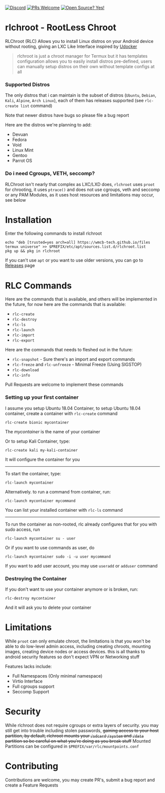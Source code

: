 [![Discord](https://img.shields.io/discord/591914197219016707.svg?label=&logo=discord&logoColor=ffffff&color=7389D8&labelColor=6A7EC2)](https://discord.gg/vpEv3HJ)      [![PRs Welcome](https://img.shields.io/badge/PRs-welcome-brightgreen.svg?style=flat-square)](http://makeapullrequest.com) [![Open Source? Yes!](https://badgen.net/badge/Open%20Source%20%3F/Yes%21/blue?icon=github)](https://github.com/Naereen/badges/)

# rlchroot - RootLess Chroot
RLChroot (RLC) Allows you to install Linux distros on your Android device without rooting, giving an LXC Like Interface inspired by [Udocker](https://github.com/indigo-dc/udocker)

> rlchroot is just a chroot manager for Termux but it has templates configuration allows you to easily install distros pre-defined, users can manually setup distros on their own without template configs at all

### Supported Distros
The only distros that i can maintain is the subset of distros (`Ubuntu`, `Debian`, `Kali`, `Alpine`, `Arch Linux`), each of them has releases supported (see `rlc-create list` command)

Note that newer distros have bugs so please file a bug report

Here are the distros we're planning to add:
* Devuan
* Fedora
* Void
* Linux Mint
* Gentoo
* Parrot OS

### Do i need Cgroups, VETH, seccomp?
RLChroot isn't nearly that complex as LXC/LXD does, `rlchroot` uses `proot` for chrooting, it uses `ptrace()` and does not use cgroups, veth and seccomp or any PAM Modules, as it uses host resources and limitations may occur, see below

# Installation
Enter the following commands to install rlchroot
```
echo "deb [trusted=yes arch=all] https://wmcb-tech.github.io/files termux universe" >> $PREFIX/etc/apt/sources.list.d/rlchroot.list
pkg up && pkg in rlchroot
```

If you can't use `apt` or you want to use older versions, you can go to [Releases](https://github.com/WMCB-Tech/rlchroot/releases) page

# RLC Commands
Here are the commands that is available, and others will be implemented in the future, for now here are the commands that is available:
* `rlc-create`
* `rlc-destroy`
* `rlc-ls`
* `rlc-launch`
* `rlc-import`
* `rlc-export`

Here are the commands that needs to fleshed out in the future:
* `rlc-snapshot` - Sure there's an import and export commands
* `rlc-freeze` and `rlc-unfreeze` - Minimal Freeze (Using SIGSTOP)
* `rlc-download`
* `rlc-info`

Pull Requests are welcome to implement these commands

### Setting up your first container
I assume you setup Ubuntu 18.04 Container, to setup Ubuntu 18.04 container, create a container with `rlc-create` command
```
rlc-create bionic mycontainer
```
The *mycontainer* is the name of your container

Or to setup Kali Container, type:
```
rlc-create kali my-kali-container
```

It will configure the container for you

---

To start the container, type:
```
rlc-launch mycontainer
```

Alternatively. to run a command from container, run:
```
rlc-launch mycontainer mycommand
```

You can list your installed container with `rlc-ls` command

---

To run the container as non-rooted, rlc already configures that for you with sudo access, run
```
rlc-launch mycontainer su - user
```

Or if you want to use commands as user, do
```
rlc-launch mycontainer sudo -i -u user mycommand
```

If you want to add user account, you may use `useradd` or `adduser` command

### Destroying the Container
If you don't want to use your container anymore or is broken, run:
```
rlc-destroy mycontainer
```

And it will ask you to delete your container

# Limitations
While `proot` can only emulate chroot, the limitations is that you won't be able to do low-level admin access, including creating chroots, mounting images, creating device nodes or access devices. this is all thanks to android security features so don't expect VPN or Networking stuff

Features lacks include:
* Full Namespaces (Only minimal namespace)
* Virtio Interface
* Full cgroups support
* Seccomp Support

# Security
While rlchroot does not require cgroups or extra layers of security. you may still get into trouble including stolen passwords, ~~gaining access to your host partition, by default, rlchroot mounts your `/sdcard` `/system` and `/data` partition so be careful on what you're doing as you break stuff~~ Mounted Partitions can be configured in `$PREFIX/var/rlc/mountpoints.conf`

# Contributing
Contributions are welcome, you may create PR's, submit a bug report and create a Feature Requests
